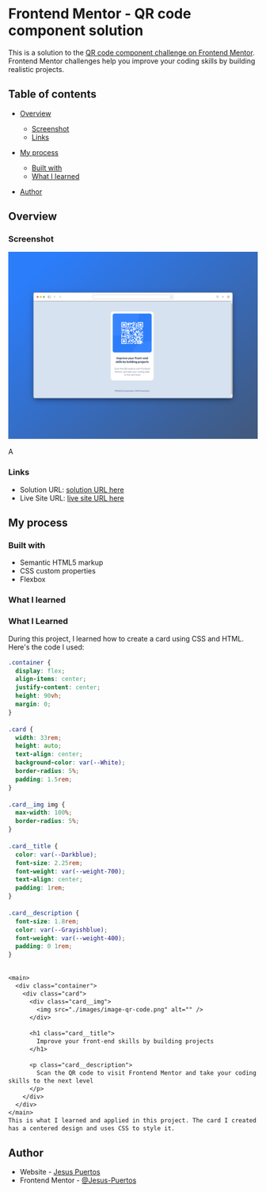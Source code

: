 # Frontend Mentor - QR code component solution

This is a solution to the [QR code component challenge on Frontend Mentor](https://www.frontendmentor.io/challenges/qr-code-component-iux_sIO_H). Frontend Mentor challenges help you improve your coding skills by building realistic projects.

## Table of contents

- [Overview](#overview)

  - [Screenshot](#screenshot)
  - [Links](#links)

- [My process](#my-process)

  - [Built with](#built-with)
  - [What I learned](#what-i-learned)

- [Author](#author)

## Overview

### Screenshot

![Proyect end](./images/terminado.png)

A

### Links

- Solution URL: [solution URL here](https://your-solution-url.com)
- Live Site URL: [live site URL here](https://your-live-site-url.com)

## My process

### Built with

- Semantic HTML5 markup
- CSS custom properties
- Flexbox

### What I learned

### What I Learned

During this project, I learned how to create a card using CSS and HTML. Here's the code I used:

```css
.container {
  display: flex;
  align-items: center;
  justify-content: center;
  height: 90vh;
  margin: 0;
}

.card {
  width: 33rem;
  height: auto;
  text-align: center;
  background-color: var(--White);
  border-radius: 5%;
  padding: 1.5rem;
}

.card__img img {
  max-width: 100%;
  border-radius: 5%;
}

.card__title {
  color: var(--Darkblue);
  font-size: 2.25rem;
  font-weight: var(--weight-700);
  text-align: center;
  padding: 1rem;
}

.card__description {
  font-size: 1.8rem;
  color: var(--Grayishblue);
  font-weight: var(--weight-400);
  padding: 0 1rem;
}
```

```HTML:

<main>
  <div class="container">
    <div class="card">
      <div class="card__img">
        <img src="./images/image-qr-code.png" alt="" />
      </div>

      <h1 class="card__title">
        Improve your front-end skills by building projects
      </h1>

      <p class="card__description">
        Scan the QR code to visit Frontend Mentor and take your coding skills to the next level
      </p>
    </div>
  </div>
</main>
This is what I learned and applied in this project. The card I created has a centered design and uses CSS to style it.

```

## Author

- Website - [Jesus Puertos](https://jesus-puertos-portfolio.netlify.app/)
- Frontend Mentor - [@Jesus-Puertos](https://www.frontendmentor.io/profile/Jesus-Puertos)

```

```
